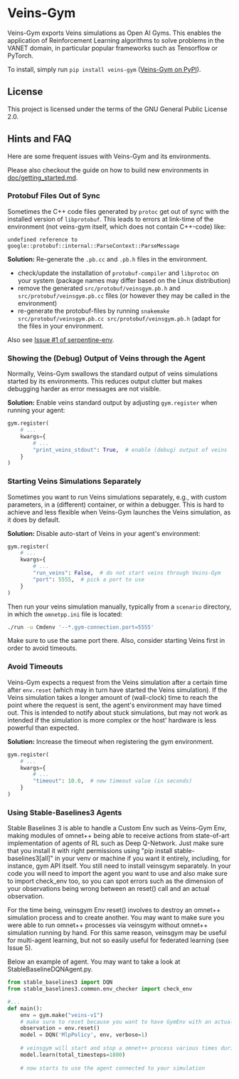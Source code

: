 Veins-Gym
=========

Veins-Gym exports Veins simulations as Open AI Gyms.
This enables the application of Reinforcement Learning algorithms to solve problems in the VANET domain, in particular popular frameworks such as Tensorflow or PyTorch.

To install, simply run `pip install veins-gym` ([Veins-Gym on PyPI](https://pypi.org/project/veins-gym/)).

License
-------
This project is licensed under the terms of the GNU General Public License 2.0.


Hints and FAQ
-------------

Here are some frequent issues with Veins-Gym and its environments.

Please also checkout the guide on how to build new environments in [doc/getting_started.md](https://github.com/tkn-tub/veins-gym/blob/master/doc/getting_started.md).


### Protobuf Files Out of Sync

Sometimes the C++ code files generated by `protoc` get out of sync with the installed version of `libprotobuf`.
This leads to errors at link-time of the environment (not veins-gym itself, which does not contain C++-code) like:
```
undefined reference to google::protobuf::internal::ParseContext::ParseMessage
```

**Solution:**
Re-generate the `.pb.cc` and `.pb.h` files in the environment.

* check/update the installation of `protobuf-compiler` and `libprotoc` on your system (package names may differ based on the Linux distribution)
* remove the generated `src/protobuf/veinsgym.pb.h` and `src/protobuf/veinsgym.pb.cc` files (or however they may be called in the environment)
* re-generate the protobuf-files by running `snakemake src/protobuf/veinsgym.pb.cc src/protobuf/veinsgym.pb.h` (adapt for the files in your environment.

Also see [Issue #1 of serpentine-env](https://github.com/tkn-tub/serpentine-env/issues/1).


### Showing the (Debug) Output of Veins through the Agent

Normally, Veins-Gym swallows the standard output of veins simulations started by its environments.
This reduces output clutter but makes debugging harder as error messages are not visible.

**Solution:**
Enable veins standard output by adjusting `gym.register` when running your agent:

```python
gym.register(
	# ...
	kwargs={
		# ...
		"print_veins_stdout": True,  # enable (debug) output of veins
	}
)
```

### Starting Veins Simulations Separately

Sometimes you want to run Veins simulations separately, e.g., with custom parameters, in a (different) container, or within a debugger.
This is hard to achieve and less flexible when Veins-Gym launches the Veins simulation, as it does by default.

**Solution:**
Disable auto-start of Veins in your agent's environment:

```python
gym.register(
	# ...
	kwargs={
		# ...
		"run_veins": False,  # do not start veins through Veins-Gym
		"port": 5555,  # pick a port to use
	}
)
```

Then run your veins simulation manually, typically from a `scenario` directory, in which the `omnetpp.ini` file is located:
```bash
./run -u Cmdenv '--*.gym-connection.port=5555'
```

Make sure to use the same port there.
Also, consider starting Veins first in order to avoid timeouts.


### Avoid Timeouts

Veins-Gym expects a request from the Veins simulation after a certain time after `env.reset` (which may in turn have started the Veins simulation).
If the Veins simulation takes a longer amount of (wall-clock) time to reach the point where the request is sent, the agent's environment may have timed out.
This is intended to notify about stuck simulations, but may not work as intended if the simulation is more complex or the host' hardware is less powerful than expected.

**Solution:**
Increase the timeout when registering the gym environment.

```python
gym.register(
	# ...
	kwargs={
		# ...
		"timeout": 10.0,  # new timeout value (in seconds)
	}
)
```

### Using Stable-Baselines3 Agents

Stable Baselines 3 is able to handle a Custom Env such as Veins-Gym Env, making modules of omnet++ being able to receive actions from state-of-art implementation of agents of RL such as Deep Q-Network. Just make sure that you install it with right permissions using "pip install stable-baselines3[all]" in your venv or machine if you want it entirely, including, for instance, gym API itself. You still need to install veinsgym separately. In your code you will need to import the agent you want to use and also make sure to import check_env too, so you can spot errors such as the dimension of your observations being wrong between an reset() call and an actual observation. 

For the time being, veinsgym Env reset() involves to destroy an omnet++ simulation process and to create another. You may want to make sure you were able to run omnet++ processes via veinsgym without omnet++ simulation running by hand. For this same reason, veinsgym may be useful for multi-agent learning, but not so easily useful for federated learning (see Issue 5). 


Below an example of agent. You may want to take a look at StableBaselineDQNAgent.py.

```python
from stable_baselines3 import DQN
from stable_baselines3.common.env_checker import check_env

#...
def main():
    env = gym.make("veins-v1")
    # make sure to reset because you want to have GymEnv with an actual observation space instead of None (it will raise an error otherwise)
    observation = env.reset()
    model = DQN('MlpPolicy', env, verbose=1)
    
    # veinsgym will start and stop a omnet++ process various times during learning process
    model.learn(total_timesteps=1800)
    
    # now starts to use the agent connected to your simulation

```
